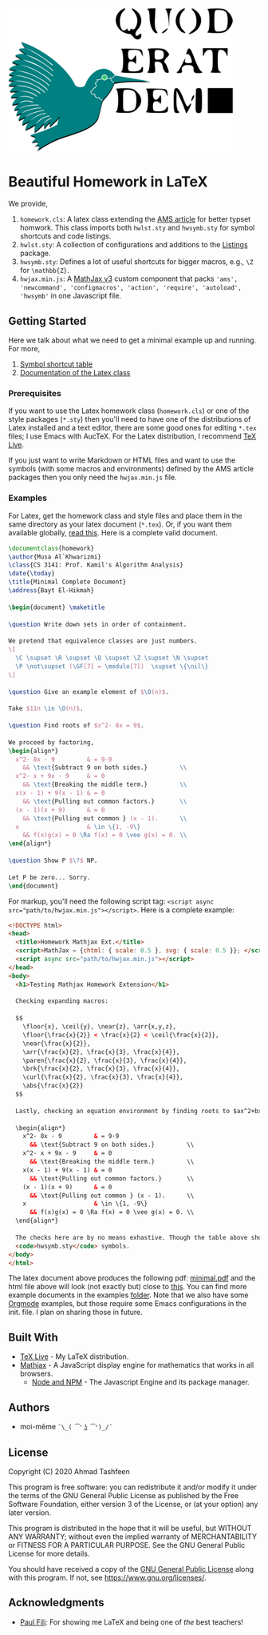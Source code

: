<img src="./media/logo.png" width="450px" />

# Beautiful Homework in LaTeX

We provide,

1. `homework.cls`: A latex class extending the [AMS article](https://www.ctan.org/pkg/amsart) for better typset homwork. This class imports both `hwlst.sty` and `hwsymb.sty` for symbol shortcuts and code listings.
2. `hwlst.sty`: A collection of configurations and additions to the [Listings](https://www.ctan.org/pkg/listings) package.
3. `hwsymb.sty`: Defines a lot of useful shortcuts for bigger macros, e.g., `\Z` for `\mathbb{Z}`.
4. `hwjax.min.js`: A [MathJax v3](https://www.mathjax.org/) custom component that packs `'ams', 'newcommand', 'configmacros', 'action', 'require', 'autoload', 'hwsymb'` in one Javascript file.

## Getting Started

Here we talk about what we need to get a minimal example up and running. For more,

1. [Symbol shortcut table](https://tashfeen.org/homework/examples/mathjax/test.html)
2. [Documentation of the Latex class](./examples/latex/documentation.pdf)

### Prerequisites

If you want to use the Latex homework class (`homework.cls`) or one of the style packages (`*.sty`) then you'll need to have one of the distributions of Latex installed and a text editor, there are some good ones for editing `*.tex` files; I use Emacs with AucTeX. For the Latex distribution, I recommend [TeX Live](https://tug.org/texlive/).

If you just want to write Markdown or HTML files and want to use the symbols (with some macros and environments) defined by the AMS article packages then you only need the `hwjax.min.js` file.

### Examples

For Latex, get the homework class and style files and place them in the same directory as your latex document (`*.tex`). Or, if you want them available globally, [read this](https://tex.stackexchange.com/q/1137/215221). Here is a complete valid document.

```latex
\documentclass{homework}
\author{Musa Al`Khwarizmi}
\class{CS 3141: Prof. Kamil's Algorithm Analysis}
\date{\today}
\title{Minimal Complete Document}
\address{Bayt El-Hikmah}

\begin{document} \maketitle

\question Write down sets in order of containment.

We pretend that equivalence classes are just numbers.
\[
  \C \supset \R \supset \Q \supset \Z \supset \N \supset
  \P \not\supset (\GF[7] = \modulo[7])  \supset \{\nil\}
\]

\question Give an example element of $\O(n)$.

Take $11n \in \O(n)$.

\question Find roots of $x^2- 8x = 9$.

We proceed by factoring,
\begin{align*}
  x^2- 8x - 9         & = 9-9
    && \text{Subtract 9 on both sides.}         \\
  x^2- x + 9x - 9     & = 0
    && \text{Breaking the middle term.}         \\
  x(x - 1) + 9(x - 1) & = 0
    && \text{Pulling out common factors.}       \\
  (x - 1)(x + 9)      & = 0
    && \text{Pulling out common } (x - 1).      \\
  x                   & \in \{1, -9\}
    && f(x)g(x) = 0 \Ra f(x) = 0 \vee g(x) = 0. \\
\end{align*}

\question Show P $\?$ NP.

Let P be zero... Sorry.
\end{document}

```

For markup, you'll need the following script tag: `<script async src="path/to/hwjax.min.js"></script>`. Here is a complete example:

```html
<!DOCTYPE html>
<head>
  <title>Homework Mathjax Ext.</title>
  <script>MathJax = {chtml: { scale: 0.5 }, svg: { scale: 0.5 }}; </script>
  <script async src="path/to/hwjax.min.js"></script>
</head>
<body>
  <h1>Testing Mathjax Homework Extension</h1>
  
  Checking expanding macros:

  $$
    \floor{x}, \ceil{y}, \near{z}, \arr{x,y,z},
    \floor{\frac{x}{2}} < \frac{x}{2} < \ceil{\frac{x}{2}},
    \near{\frac{x}{2}},
    \arr{\frac{x}{2}, \frac{x}{3}, \frac{x}{4}},
    \paren{\frac{x}{2}, \frac{x}{3}, \frac{x}{4}},
    \brk{\frac{x}{2}, \frac{x}{3}, \frac{x}{4}},
    \curl{\frac{x}{2}, \frac{x}{3}, \frac{x}{4}},
    \abs{\frac{x}{2}}
  $$

  Lastly, checking an equation environment by finding roots to $ax^2+bx+c=0$. 

  \begin{align*}
    x^2- 8x - 9         & = 9-9
      && \text{Subtract 9 on both sides.}         \\
    x^2- x + 9x - 9     & = 0
      && \text{Breaking the middle term.}         \\
    x(x - 1) + 9(x - 1) & = 0
      && \text{Pulling out common factors.}       \\
    (x - 1)(x + 9)      & = 0
      && \text{Pulling out common } (x - 1).      \\
    x                   & \in \{1, -9\}
      && f(x)g(x) = 0 \Ra f(x) = 0 \vee g(x) = 0. \\
  \end{align*}                                      

  The checks here are by no means exhastive. Though the table above should check all the 
  <code>hwsymb.sty</code> symbols.
</body>
</html>
```

The latex document above produces the following pdf: [minimal.pdf](./examples/latex/minimal.pdf) and the html file above will look (not exactly but) close to [this](https://tashfeen.org/homework/examples/mathjax/test.html). You can find more example documents in the examples [folder](./examples/). Note that we also have some [Orgmode](https://orgmode.org/) examples, but those require some Emacs configurations in the init. file. I plan on sharing those in future.

## Built With

* [TeX Live](https://tug.org/texlive/) - My LaTeX distribution.
* [Mathjax](https://www.mathjax.org/) - A JavaScript display engine for mathematics that works in all browsers.
  - [Node and NPM](https://nodejs.org/en/) - The Javascript Engine and its package manager.

## Authors

* moi-même `¯\_( ͡❛ ͜ʖ ͡❛)_/¯`

## License

Copyright (C) 2020  Ahmad Tashfeen

This program is free software: you can redistribute it and/or modify it under the terms of the GNU General Public License as published by the Free Software Foundation, either version 3 of the License, or (at your option) any later version.

This program is distributed in the hope that it will be useful, but WITHOUT ANY WARRANTY; without even the implied warranty of MERCHANTABILITY or FITNESS FOR A PARTICULAR PURPOSE.  See the GNU General Public License for more details.

You should have received a copy of the [GNU General Public License](COPYING) along with this program.  If not, see <https://www.gnu.org/licenses/>.


## Acknowledgments

* [Paul Fili](https://math.okstate.edu/people/fili/): For showing me LaTeX and being one of *the* best teachers!
